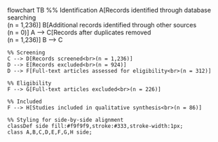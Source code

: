 flowchart TB
    %% Identification
    A[Records identified through database searching<br>(n = 1,236)]
    B[Additional records identified through other sources<br>(n = 0)]
    A --> C[Records after duplicates removed<br>(n = 1,236)]
    B --> C

    %% Screening
    C --> D[Records screened<br>(n = 1,236)]
    D --> E[Records excluded<br>(n = 924)]
    D --> F[Full-text articles assessed for eligibility<br>(n = 312)]

    %% Eligibility
    F --> G[Full-text articles excluded<br>(n = 226)]

    %% Included
    F --> H[Studies included in qualitative synthesis<br>(n = 86)]

    %% Styling for side-by-side alignment
    classDef side fill:#f9f9f9,stroke:#333,stroke-width:1px;
    class A,B,C,D,E,F,G,H side;
